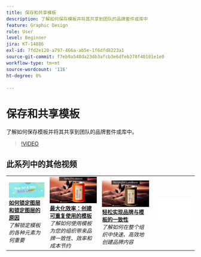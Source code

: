 ```yaml
---
title: 保存和共享模板
description: 了解如何保存模板并将其共享到团队的品牌套件或库中
feature: Graphic Design
role: User
level: Beginner
jira: KT-14886
exl-id: 7fd2e120-a797-466a-ab5e-1f6dfd8223a1
source-git-commit: f7eb9a548da23db3afcb3e6dfeb378f40181e1e0
workflow-type: tm+mt
source-wordcount: '116'
ht-degree: 0%

---
```


# 保存和共享模板

了解如何保存模板并将其共享到团队的品牌套件或库中。

>[!VIDEO](https://video.tv.adobe.com/v/3427098?quality=12&learn=on&hidetitle=true)

## 此系列中的其他视频

<table style="table-layout:fixed">
<tr>
    <td>
        <a href="lock-layers.md">
            <img alt="如何以及为何锁定图层" src="assets/lock-layers.png" />
        </a>
        <div>
            <a href="lock-layers.md"><strong>如何锁定图层和锁定图层的原因</strong></a>
            </div>
            <em>了解锁定模板的各种元素为何重要</em>
            <br>
    </td>
    <td>
         <a href="create-templates.md">
            <img alt="最大化效率：创建可重复使用的模板" src="assets/create-template.png" />
         </a>
         <div>
         <a href="create-templates.md"><strong>最大化效率：创建可重复使用的模板</strong></a>
         </div>
         <em>了解如何使用模板为您的组织带来品牌一致性、效率和成本节约</em>
         <br>
   </td>
    <td>
         <a href="use-templates.md">
            <img alt="轻松实现品牌与模板的一致性" src="assets/use-templates.png" />
         </a>
         <div>
         <a href="use-templates.md"><strong>轻松实现品牌与模板的一致性</strong></a>
         </div>
         <em>了解如何在整个组织中快速、高效地创建品牌内容</em>
         <br>
   </td>
    <td>
      <img alt="间隔物" src="../assets/Whitespacer.png" />
      <div>
      <br>
    </td>
</tr>
</table>
